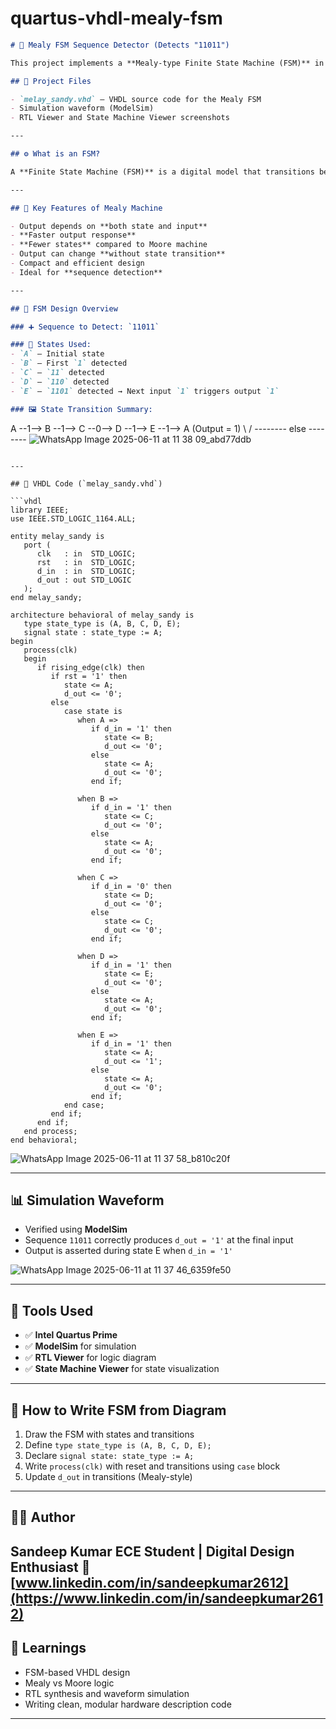 # quartus-vhdl-mealy-fsm

```markdown
# 🔁 Mealy FSM Sequence Detector (Detects "11011")

This project implements a **Mealy-type Finite State Machine (FSM)** in **VHDL** using **Intel Quartus Prime**, designed to detect the binary sequence **11011**.

## 📂 Project Files

- `melay_sandy.vhd` — VHDL source code for the Mealy FSM
- Simulation waveform (ModelSim)
- RTL Viewer and State Machine Viewer screenshots

---

## ⚙️ What is an FSM?

A **Finite State Machine (FSM)** is a digital model that transitions between a **finite number of states** based on inputs and produces outputs accordingly.

---

## 🔑 Key Features of Mealy Machine

- Output depends on **both state and input**
- **Faster output response**
- **Fewer states** compared to Moore machine
- Output can change **without state transition**
- Compact and efficient design
- Ideal for **sequence detection**

---

## 🧠 FSM Design Overview

### ➕ Sequence to Detect: `11011`

### 📌 States Used:
- `A` – Initial state
- `B` – First `1` detected
- `C` – `11` detected
- `D` – `110` detected
- `E` – `1101` detected → Next input `1` triggers output `1`

### 🖼️ State Transition Summary:
```

A --1--> B --1--> C --0--> D --1--> E --1--> A (Output = 1)
\                        /
\-------- else --------
![WhatsApp Image 2025-06-11 at 11 38 09_abd77ddb](https://github.com/user-attachments/assets/90654b74-cbe2-4360-b007-b43a10a51095)
````

---

## 💾 VHDL Code (`melay_sandy.vhd`)

```vhdl
library IEEE;
use IEEE.STD_LOGIC_1164.ALL;

entity melay_sandy is
   port (
      clk   : in  STD_LOGIC;
      rst   : in  STD_LOGIC;
      d_in  : in  STD_LOGIC;
      d_out : out STD_LOGIC
   );
end melay_sandy;

architecture behavioral of melay_sandy is
   type state_type is (A, B, C, D, E);
   signal state : state_type := A;
begin 
   process(clk)
   begin
      if rising_edge(clk) then
         if rst = '1' then
            state <= A;
            d_out <= '0';
         else
            case state is
               when A => 
                  if d_in = '1' then
                     state <= B;
                     d_out <= '0';
                  else
                     state <= A;
                     d_out <= '0';
                  end if;

               when B => 
                  if d_in = '1' then
                     state <= C;
                     d_out <= '0';
                  else
                     state <= A;
                     d_out <= '0';
                  end if;

               when C => 
                  if d_in = '0' then
                     state <= D;
                     d_out <= '0';
                  else
                     state <= C;
                     d_out <= '0';
                  end if;

               when D => 
                  if d_in = '1' then
                     state <= E;
                     d_out <= '0';
                  else
                     state <= A;
                     d_out <= '0';
                  end if;

               when E => 
                  if d_in = '1' then
                     state <= A;
                     d_out <= '1';
                  else
                     state <= A;
                     d_out <= '0';
                  end if;
            end case;
         end if;
      end if;
   end process;
end behavioral;
````
![WhatsApp Image 2025-06-11 at 11 37 58_b810c20f](https://github.com/user-attachments/assets/7aacc4a6-65c0-4bc3-bd00-5d149d38c279)

---

## 📊 Simulation Waveform

* Verified using **ModelSim**
* Sequence `11011` correctly produces `d_out = '1'` at the final input
* Output is asserted during state E when `d_in = '1'`

![WhatsApp Image 2025-06-11 at 11 37 46_6359fe50](https://github.com/user-attachments/assets/bd5345ec-7dbd-4ccf-aec9-59ced5c27d25)

---

## 🧰 Tools Used

* ✅ **Intel Quartus Prime**
* ✅ **ModelSim** for simulation
* ✅ **RTL Viewer** for logic diagram
* ✅ **State Machine Viewer** for state visualization

---

## 📌 How to Write FSM from Diagram

1. Draw the FSM with states and transitions
2. Define `type state_type is (A, B, C, D, E);`
3. Declare `signal state: state_type := A;`
4. Write `process(clk)` with reset and transitions using `case` block
5. Update `d_out` in transitions (Mealy-style)

---

## 👨‍💻 Author

**Sandeep Kumar**
ECE Student | Digital Design Enthusiast
🔗 [www.linkedin.com/in/sandeepkumar2612](https://www.linkedin.com/in/sandeepkumar2612)
---

## 🧠 Learnings

* FSM-based VHDL design
* Mealy vs Moore logic
* RTL synthesis and waveform simulation
* Writing clean, modular hardware description code

---

```

